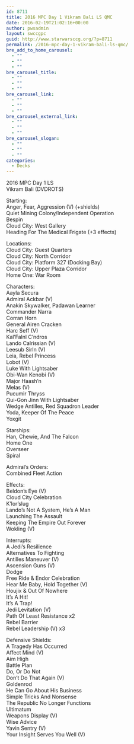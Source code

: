 ```yaml
---
id: 8711
title: 2016 MPC Day 1 Vikram Bali LS QMC
date: 2016-02-19T21:02:16+00:00
author: pwsadmin
layout: swccgpc
guid: http://www.starwarsccg.org/?p=8711
permalink: /2016-mpc-day-1-vikram-bali-ls-qmc/
bre_add_to_home_carousel:
  - ""
  - ""
  - ""
bre_carousel_title:
  - ""
  - ""
  - ""
bre_carousel_link:
  - ""
  - ""
  - ""
bre_carousel_external_link:
  - ""
  - ""
  - ""
bre_carousel_slogan:
  - ""
  - ""
  - ""
categories:
  - Decks
---
```

2016 MPC Day 1 LS  
Vikram Bali (DVDROTS)

Starting:  
Anger, Fear, Aggression (V) (+shields)  
Quiet Mining Colony/Independent Operation  
Bespin  
Cloud City: West Gallery  
Heading For The Medical Frigate (+3 effects)

Locations:  
Cloud City: Guest Quarters  
Cloud City: North Corridor  
Cloud City: Platform 327 (Docking Bay)  
Cloud City: Upper Plaza Corridor  
Home One: War Room

Characters:  
Aayla Secura  
Admiral Ackbar (V)  
Anakin Skywalker, Padawan Learner  
Commander Narra  
Corran Horn  
General Airen Cracken  
Harc Seff (V)  
Kal&#8217;Falnl C&#8217;ndros  
Lando Calrissian (V)  
Leesub Sirln (V)  
Leia, Rebel Princess  
Lobot (V)  
Luke With Lightsaber  
Obi-Wan Kenobi (V)  
Major Haash&#8217;n  
Melas (V)  
Pucumir Thryss  
Qui-Gon Jinn With Lightsaber  
Wedge Antilles, Red Squadron Leader  
Yoda, Keeper Of The Peace  
Yoxgit

Starships:  
Han, Chewie, And The Falcon  
Home One  
Overseer  
Spiral

Admiral&#8217;s Orders:  
Combined Fleet Action

Effects:  
Beldon&#8217;s Eye (V)  
Cloud City Celebration  
K&#8217;lor&#8217;slug  
Lando&#8217;s Not A System, He&#8217;s A Man  
Launching The Assault  
Keeping The Empire Out Forever  
Wokling (V)

Interrupts:  
A Jedi&#8217;s Resilience  
Alternatives To Fighting  
Antilles Maneuver (V)  
Ascension Guns (V)  
Dodge  
Free Ride & Endor Celebration  
Hear Me Baby, Hold Together (V)  
Houjix & Out Of Nowhere  
It&#8217;s A Hit!  
It&#8217;s A Trap!  
Jedi Levitation (V)  
Path Of Least Resistance x2  
Rebel Barrier  
Rebel Leadership (V) x3

Defensive Shields:  
A Tragedy Has Occurred  
Affect Mind (V)  
Aim High  
Battle Plan  
Do, Or Do Not  
Don&#8217;t Do That Again (V)  
Goldenrod  
He Can Go About His Business  
Simple Tricks And Nonsense  
The Republic No Longer Functions  
Ultimatum  
Weapons Display (V)  
Wise Advice  
Yavin Sentry (V)  
Your Insight Serves You Well (V)